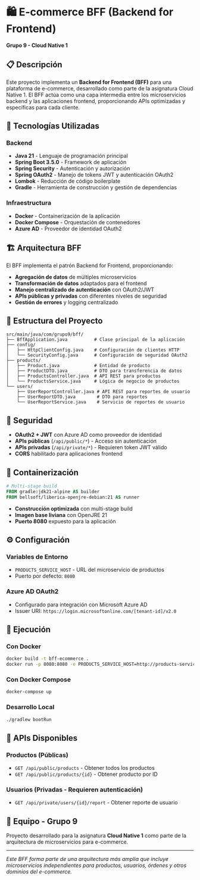 # 🛍️ E-commerce BFF (Backend for Frontend)

**Grupo 9 - Cloud Native 1**

## 📋 Descripción

Este proyecto implementa un **Backend for Frontend (BFF)** para una plataforma de e-commerce, desarrollado como parte de la asignatura Cloud Native 1. El BFF actúa como una capa intermedia entre los microservicios backend y las aplicaciones frontend, proporcionando APIs optimizadas y específicas para cada cliente.

## 🚀 Tecnologías Utilizadas

### Backend
- **Java 21** - Lenguaje de programación principal
- **Spring Boot 3.5.0** - Framework de aplicación
- **Spring Security** - Autenticación y autorización
- **Spring OAuth2** - Manejo de tokens JWT y autenticación OAuth2
- **Lombok** - Reducción de código boilerplate
- **Gradle** - Herramienta de construcción y gestión de dependencias

### Infraestructura
- **Docker** - Containerización de la aplicación
- **Docker Compose** - Orquestación de contenedores
- **Azure AD** - Proveedor de identidad OAuth2

## 🏗️ Arquitectura BFF

El BFF implementa el patrón Backend for Frontend, proporcionando:

- **Agregación de datos** de múltiples microservicios
- **Transformación de datos** adaptados para el frontend
- **Manejo centralizado de autenticación** con OAuth2/JWT
- **APIs públicas y privadas** con diferentes niveles de seguridad
- **Gestión de errores** y logging centralizado

## 📁 Estructura del Proyecto

```
src/main/java/com/grupo9/bff/
├── BffApplication.java          # Clase principal de la aplicación
├── config/
│   ├── HttpClientConfig.java    # Configuración de clientes HTTP
│   └── SecurityConfig.java      # Configuración de seguridad OAuth2
├── products/
│   ├── Product.java             # Entidad de producto
│   ├── ProductDTO.java          # DTO para transferencia de datos
│   ├── ProductsController.java  # API REST para productos
│   └── ProductsService.java     # Lógica de negocio de productos
└── users/
    ├── UserReportController.java # API REST para reportes de usuario
    ├── UserReportDTO.java        # DTO para reportes
    └── UserReportService.java    # Servicio de reportes de usuario
```

## 🔐 Seguridad

- **OAuth2 + JWT** con Azure AD como proveedor de identidad
- **APIs públicas** (`/api/public/*`) - Acceso sin autenticación
- **APIs privadas** (`/api/private/*`) - Requieren token JWT válido
- **CORS** habilitado para aplicaciones frontend

## 🐳 Containerización

```dockerfile
# Multi-stage build
FROM gradle:jdk21-alpine AS builder
FROM bellsoft/liberica-openjre-debian:21 AS runner
```

- **Construcción optimizada** con multi-stage build
- **Imagen base liviana** con OpenJRE 21
- **Puerto 8080** expuesto para la aplicación

## ⚙️ Configuración

### Variables de Entorno
- `PRODUCTS_SERVICE_HOST` - URL del microservicio de productos
- Puerto por defecto: `8080`

### Azure AD OAuth2
- Configurado para integración con Microsoft Azure AD
- Issuer URI: `https://login.microsoftonline.com/[tenant-id]/v2.0`

## 🚀 Ejecución

### Con Docker
```bash
docker build -t bff-ecommerce .
docker run -p 8080:8080 -e PRODUCTS_SERVICE_HOST=http://products-service bff-ecommerce
```

### Con Docker Compose
```bash
docker-compose up
```

### Desarrollo Local
```bash
./gradlew bootRun
```

## 📝 APIs Disponibles

### Productos (Públicas)
- `GET /api/public/products` - Obtener todos los productos
- `GET /api/public/products/{id}` - Obtener producto por ID

### Usuarios (Privadas - Requieren autenticación)
- `GET /api/private/users/{id}/report` - Obtener reporte de usuario

## 👥 Equipo - Grupo 9

Proyecto desarrollado para la asignatura **Cloud Native 1** como parte de la arquitectura de microservicios para e-commerce.

---

*Este BFF forma parte de una arquitectura más amplia que incluye microservicios independientes para productos, usuarios, órdenes y otros dominios del e-commerce.*
